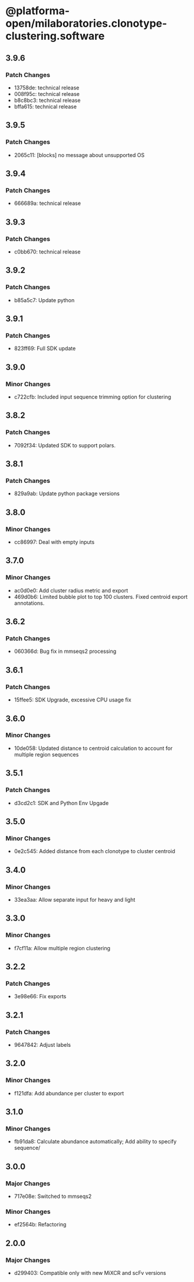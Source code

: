 # @platforma-open/milaboratories.clonotype-clustering.software

## 3.9.6

### Patch Changes

- 13758de: technical release
- 008f95c: technical release
- b8c8bc3: technical release
- bffa615: technical release

## 3.9.5

### Patch Changes

- 2065c11: [blocks] no message about unsupported OS

## 3.9.4

### Patch Changes

- 666689a: technical release

## 3.9.3

### Patch Changes

- c0bb670: technical release

## 3.9.2

### Patch Changes

- b85a5c7: Update python

## 3.9.1

### Patch Changes

- 823ff69: Full SDK update

## 3.9.0

### Minor Changes

- c722cfb: Included input sequence trimming option for clustering

## 3.8.2

### Patch Changes

- 7092f34: Updated SDK to support polars.

## 3.8.1

### Patch Changes

- 829a9ab: Update python package versions

## 3.8.0

### Minor Changes

- cc86997: Deal with empty inputs

## 3.7.0

### Minor Changes

- ac0d0e0: Add cluster radius metric and export
- 469d0b6: Limited bubble plot to top 100 clusters. Fixed centroid export annotations.

## 3.6.2

### Patch Changes

- 060366d: Bug fix in mmseqs2 processing

## 3.6.1

### Patch Changes

- 15ffee5: SDK Upgrade, excessive CPU usage fix

## 3.6.0

### Minor Changes

- 10de058: Updated distance to centroid calculation to account for multiple region sequences

## 3.5.1

### Patch Changes

- d3cd2c1: SDK and Python Env Upgade

## 3.5.0

### Minor Changes

- 0e2c545: Added distance from each clonotype to cluster centroid

## 3.4.0

### Minor Changes

- 33ea3aa: Allow separate input for heavy and light

## 3.3.0

### Minor Changes

- f7cf11a: Allow multiple region clustering

## 3.2.2

### Patch Changes

- 3e98e66: Fix exports

## 3.2.1

### Patch Changes

- 9647842: Adjust labels

## 3.2.0

### Minor Changes

- f121dfa: Add abundance per cluster to export

## 3.1.0

### Minor Changes

- fb91da8: Calculate abundance automatically; Add ability to specify sequence/

## 3.0.0

### Major Changes

- 717e08e: Switched to mmseqs2

### Minor Changes

- ef2564b: Refactoring

## 2.0.0

### Major Changes

- d299403: Compatible only with new MiXCR and scFv versions
